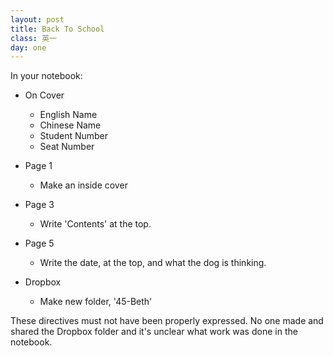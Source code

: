 ```yaml
---
layout: post
title: Back To School
class: 英一
day: one
---
```

In your notebook:
- On Cover
  - English Name
  - Chinese Name
  - Student Number
  - Seat Number
- Page 1
  - Make an inside cover
- Page 3
  - Write 'Contents' at the top.
- Page 5
  - Write the date, at the top, and what the dog is thinking.

- Dropbox 
	- Make new folder, '45-Beth'

These directives must not have been properly expressed.
No one made and shared the Dropbox folder and it's unclear what work was done in the notebook.
